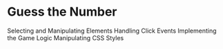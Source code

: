 # Guess the Number
Selecting and Manipulating Elements
Handling Click Events
Implementing the Game Logic
Manipulating CSS Styles